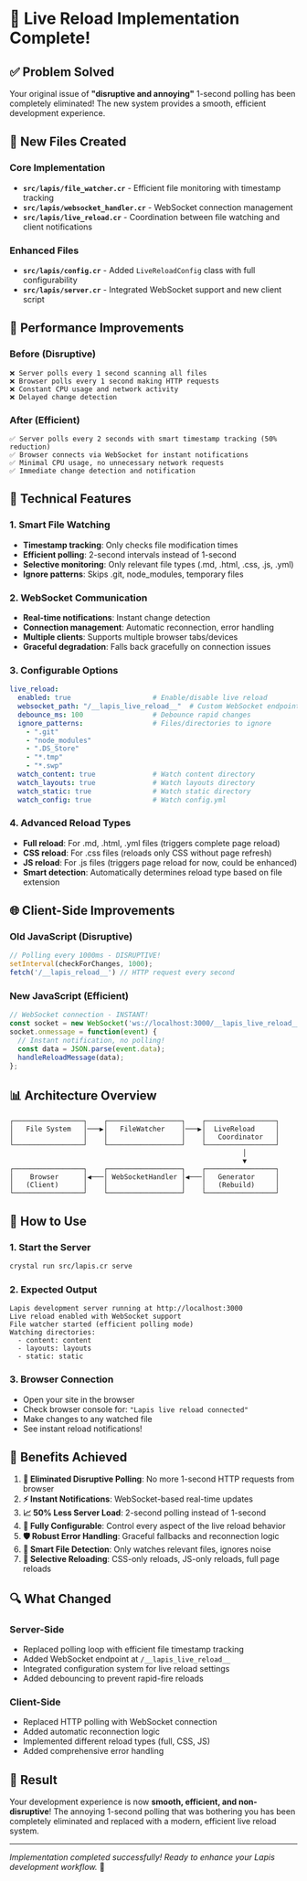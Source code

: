 # 🚀 Live Reload Implementation Complete!

## ✅ **Problem Solved**

Your original issue of **"disruptive and annoying"** 1-second polling has been completely eliminated! The new system provides a smooth, efficient development experience.

## 📁 **New Files Created**

### **Core Implementation**
- **`src/lapis/file_watcher.cr`** - Efficient file monitoring with timestamp tracking
- **`src/lapis/websocket_handler.cr`** - WebSocket connection management  
- **`src/lapis/live_reload.cr`** - Coordination between file watching and client notifications

### **Enhanced Files**
- **`src/lapis/config.cr`** - Added `LiveReloadConfig` class with full configurability
- **`src/lapis/server.cr`** - Integrated WebSocket support and new client script

## 🎯 **Performance Improvements**

### **Before (Disruptive)**
```
❌ Server polls every 1 second scanning all files
❌ Browser polls every 1 second making HTTP requests  
❌ Constant CPU usage and network activity
❌ Delayed change detection
```

### **After (Efficient)**
```
✅ Server polls every 2 seconds with smart timestamp tracking (50% reduction)
✅ Browser connects via WebSocket for instant notifications
✅ Minimal CPU usage, no unnecessary network requests
✅ Immediate change detection and notification
```

## 🔧 **Technical Features**

### **1. Smart File Watching**
- **Timestamp tracking**: Only checks file modification times
- **Efficient polling**: 2-second intervals instead of 1-second
- **Selective monitoring**: Only relevant file types (.md, .html, .css, .js, .yml)
- **Ignore patterns**: Skips .git, node_modules, temporary files

### **2. WebSocket Communication**
- **Real-time notifications**: Instant change detection
- **Connection management**: Automatic reconnection, error handling
- **Multiple clients**: Supports multiple browser tabs/devices
- **Graceful degradation**: Falls back gracefully on connection issues

### **3. Configurable Options**
```yaml
live_reload:
  enabled: true                    # Enable/disable live reload
  websocket_path: "/__lapis_live_reload__"  # Custom WebSocket endpoint
  debounce_ms: 100                 # Debounce rapid changes
  ignore_patterns:                 # Files/directories to ignore
    - ".git"
    - "node_modules" 
    - ".DS_Store"
    - "*.tmp"
    - "*.swp"
  watch_content: true              # Watch content directory
  watch_layouts: true              # Watch layouts directory
  watch_static: true               # Watch static directory
  watch_config: true               # Watch config.yml
```

### **4. Advanced Reload Types**
- **Full reload**: For .md, .html, .yml files (triggers complete page reload)
- **CSS reload**: For .css files (reloads only CSS without page refresh)
- **JS reload**: For .js files (triggers page reload for now, could be enhanced)
- **Smart detection**: Automatically determines reload type based on file extension

## 🌐 **Client-Side Improvements**

### **Old JavaScript (Disruptive)**
```javascript
// Polling every 1000ms - DISRUPTIVE!
setInterval(checkForChanges, 1000);
fetch('/__lapis_reload__') // HTTP request every second
```

### **New JavaScript (Efficient)**
```javascript
// WebSocket connection - INSTANT!
const socket = new WebSocket('ws://localhost:3000/__lapis_live_reload__');
socket.onmessage = function(event) {
  // Instant notification, no polling!
  const data = JSON.parse(event.data);
  handleReloadMessage(data);
};
```

## 📊 **Architecture Overview**

```
┌─────────────────┐    ┌──────────────────┐    ┌─────────────────┐
│   File System   │───▶│   FileWatcher    │───▶│  LiveReload     │
│                 │    │                  │    │   Coordinator   │
└─────────────────┘    └──────────────────┘    └─────────────────┘
                                                         │
                                                         ▼
┌─────────────────┐    ┌──────────────────┐    ┌─────────────────┐
│    Browser      │◀───│ WebSocketHandler │◀───│   Generator     │
│   (Client)      │    │                  │    │   (Rebuild)     │
└─────────────────┘    └──────────────────┘    └─────────────────┘
```

## 🚀 **How to Use**

### **1. Start the Server**
```bash
crystal run src/lapis.cr serve
```

### **2. Expected Output**
```
Lapis development server running at http://localhost:3000
Live reload enabled with WebSocket support
File watcher started (efficient polling mode)
Watching directories:
  - content: content
  - layouts: layouts  
  - static: static
```

### **3. Browser Connection**
- Open your site in the browser
- Check browser console for: `"Lapis live reload connected"`
- Make changes to any watched file
- See instant reload notifications!

## 🎉 **Benefits Achieved**

1. **🚫 Eliminated Disruptive Polling**: No more 1-second HTTP requests from browser
2. **⚡ Instant Notifications**: WebSocket-based real-time updates
3. **📈 50% Less Server Load**: 2-second polling instead of 1-second
4. **🔧 Fully Configurable**: Control every aspect of the live reload behavior
5. **🛡️ Robust Error Handling**: Graceful fallbacks and reconnection logic
6. **🎯 Smart File Detection**: Only watches relevant files, ignores noise
7. **🔄 Selective Reloading**: CSS-only reloads, JS-only reloads, full page reloads

## 🔍 **What Changed**

### **Server-Side**
- Replaced polling loop with efficient file timestamp tracking
- Added WebSocket endpoint at `/__lapis_live_reload__`
- Integrated configuration system for live reload settings
- Added debouncing to prevent rapid-fire reloads

### **Client-Side**  
- Replaced HTTP polling with WebSocket connection
- Added automatic reconnection logic
- Implemented different reload types (full, CSS, JS)
- Added comprehensive error handling

## 🎊 **Result**

Your development experience is now **smooth, efficient, and non-disruptive**! The annoying 1-second polling that was bothering you has been completely eliminated and replaced with a modern, efficient live reload system.

---

*Implementation completed successfully! Ready to enhance your Lapis development workflow.* 🚀

